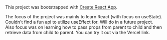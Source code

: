 
This project was bootstrapped with [Create React App](https://github.com/facebook/create-react-app).

The focus of the project was mainly to learn React (with focus on useState).
Couldn't find a fun api to utilize useEffect for. Will do in a future project.
Also focus was on learning how to pass props from parent to child and then retrieve data from child to parent.
You can try it out via the Vercel link.
